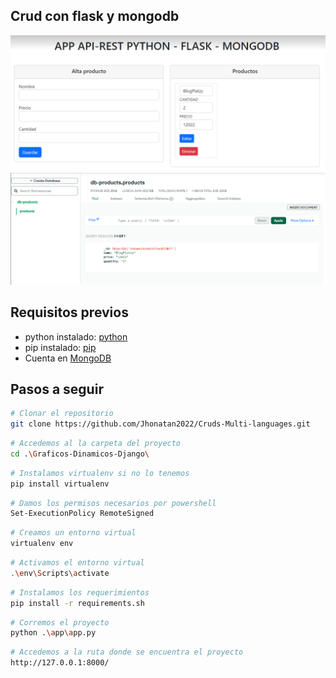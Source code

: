 ## Crud con flask y mongodb

![](img/Resultado.png)
![](img/Resultaod2.png)


## Requisitos previos

* python instalado: [python](https://www.python.org/downloads/)
* pip instalado: [pip](https://pip.pypa.io/en/stable/installing/)
* Cuenta en [MongoDB](https://www.mongodb.com/)


## Pasos a seguir

```sh
# Clonar el repositorio
git clone https://github.com/Jhonatan2022/Cruds-Multi-languages.git
```

```sh
# Accedemos al la carpeta del proyecto
cd .\Graficos-Dinamicos-Django\
```
```sh
# Instalamos virtualenv si no lo tenemos 
pip install virtualenv
```

```sh
# Damos los permisos necesarios por powershell
Set-ExecutionPolicy RemoteSigned
```

```sh
# Creamos un entorno virtual
virtualenv env
```

```sh
# Activamos el entorno virtual
.\env\Scripts\activate
```

```sh
# Instalamos los requerimientos
pip install -r requirements.sh
```

```sh
# Corremos el proyecto
python .\app\app.py
```

```sh
# Accedemos a la ruta donde se encuentra el proyecto
http://127.0.0.1:8000/
```